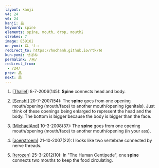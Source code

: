 ```yaml
---
layout: kanji
v4: 24
v6: 24
kanji: 呂
keyword: spine
elements: spine, mouth, drop, mouth2
strokes: 7
image: E59182
on-yomi: ロ、リョ
redirect_to: https://hochanh.github.io/rtk/呂
kun-yomi: せぼね
permalink: /呂/
redirect_from:
 - /24/
prev: 品
next: 昌
---
```


1) [<a href="http://kanji.koohii.com/profile/Thaliel">Thaliel</a>] 8-7-2006(145): <strong>Spine</strong> connects head and body.

2) [<a href="http://kanji.koohii.com/profile/Senshi">Senshi</a>] 20-7-2007(54): The<strong> spine</strong> goes from one opening mouth/opening (mouth/face) to another mouth/opening (genitals). Just think of these openings being enlarged to represent the head and the body. The bottom is bigger because the body is bigger than the face.

3) [<a href="http://kanji.koohii.com/profile/MichaelAnd">MichaelAnd</a>] 10-3-2008(37): The<strong> spine</strong> goes from one opening mouth/opening (mouth/face) to another mouth/opening (in your ass).

4) [<a href="http://kanji.koohii.com/profile/aoerstroem">aoerstroem</a>] 21-10-2007(22): I looks like two vertebrae connected by nerve threads.

5) [<a href="http://kanji.koohii.com/profile/terozen">terozen</a>] 25-3-2012(10): In &quot;The Human Centipede&quot;, one<strong> spine</strong> connects two mouths to keep the food circulating.

